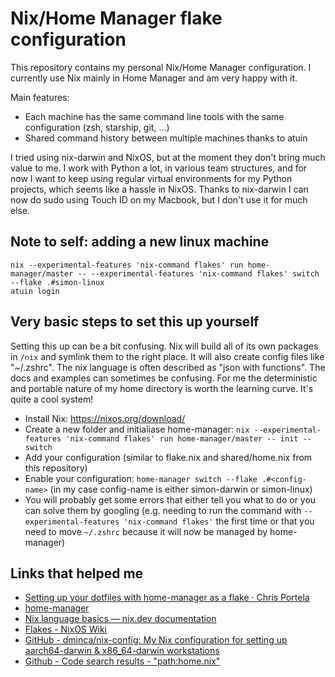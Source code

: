 # Nix/Home Manager flake configuration

This repository contains my personal Nix/Home Manager configuration. I currently use Nix mainly in Home Manager and am very happy with it.

Main features:

- Each machine has the same command line tools with the same configuration (zsh, starship, git, ...)
- Shared command history between multiple machines thanks to atuin

I tried using nix-darwin and NixOS, but at the moment they don't bring much value to me. I work with Python a lot, in various team structures, and for now I want to keep using regular virtual environments for my Python projects, which seems like a hassle in NixOS. Thanks to nix-darwin I can now do sudo using Touch ID on my Macbook, but I don't use it for much else.

## Note to self: adding a new linux machine
```
nix --experimental-features 'nix-command flakes' run home-manager/master -- --experimental-features 'nix-command flakes' switch --flake .#simon-linux
atuin login
```

## Very basic steps to set this up yourself

Setting this up can be a bit confusing. Nix will build all of its own packages in `/nix` and symlink them to the right place. It will also create config files like "~/.zshrc". The nix language is often described as "json with functions". The docs and examples can sometimes be confusing. For me the deterministic and portable nature of my home directory is worth the learning curve. It's quite a cool system!

- Install Nix: https://nixos.org/download/
- Create a new folder and initialiase home-manager: `nix --experimental-features 'nix-command flakes' run home-manager/master -- init --switch`
- Add your configuration (similar to flake.nix and shared/home.nix from this repository)
- Enable your configuration: `home-manager switch --flake .#<config-name>` (in my case config-name is either simon-darwin or simon-linux)
- You will probably get some errors that either tell you what to do or you can solve them by googling (e.g. needing to run the command with  `--experimental-features 'nix-command flakes'` the first time or that you need to move `~/.zshrc` because it will now be managed by home-manager)

## Links that helped me

- [Setting up your dotfiles with home-manager as a flake · Chris Portela](https://www.chrisportela.com/posts/home-manager-flake/)
- [home-manager](https://nix-community.github.io/home-manager/)
- [Nix language basics — nix.dev documentation](https://nix.dev/tutorials/nix-language)
- [Flakes - NixOS Wiki](https://nixos.wiki/wiki/Flakes)
- [GitHub - dminca/nix-config: My Nix configuration for setting up aarch64-darwin & x86\_64-darwin workstations](https://github.com/dminca/nix-config)
- [Github - Code search results - "path:home.nix"](https://github.com/search?q=path%3Ahome.nix&type=code)
